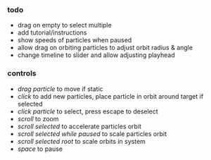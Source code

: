 ### todo
- drag on empty to select multiple
- add tutorial/instructions
- show speeds of particles when paused
- allow drag on orbiting particles to adjust orbit radius & angle
- change timeline to slider and allow adjusting playhead

### controls
- *drag particle* to move if static
- *click* to add new particles, place particle in orbit around target if selected
- *click particle* to select, press escape to deselect
- *scroll* to zoom
- *scroll selected* to accelerate particles orbit
- *scroll selected while paused* to scale particles orbit
- *scroll selected root* to scale orbits in system
- *space* to pause
